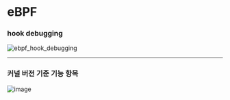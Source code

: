 # eBPF 


### hook debugging
![ebpf_hook_debugging](https://github.com/user-attachments/assets/85384c53-b4bd-4f6b-a713-efabc3d22f4b)

---

### 커널 버전 기준 기능 항목
![image](https://github.com/user-attachments/assets/15583779-50df-49d0-989d-f53ab590491e)
